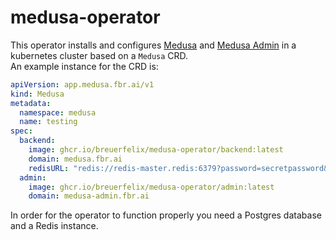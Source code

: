 # medusa-operator

This operator installs and configures [Medusa](https://github.com/medusajs/medusa) and [Medusa Admin](https://github.com/medusajs/admin) in a kubernetes cluster based on a `Medusa` CRD.  
An example instance for the CRD is:

```yaml
apiVersion: app.medusa.fbr.ai/v1
kind: Medusa
metadata:
  namespace: medusa
  name: testing
spec:
  backend:
    image: ghcr.io/breuerfelix/medusa-operator/backend:latest
    domain: medusa.fbr.ai
    redisURL: "redis://redis-master.redis:6379?password=secretpassword&channelPrefix=testing-user"
  admin:
    image: ghcr.io/breuerfelix/medusa-operator/admin:latest
    domain: medusa-admin.fbr.ai
```

In order for the operator to function properly you need a Postgres database and a Redis instance.


